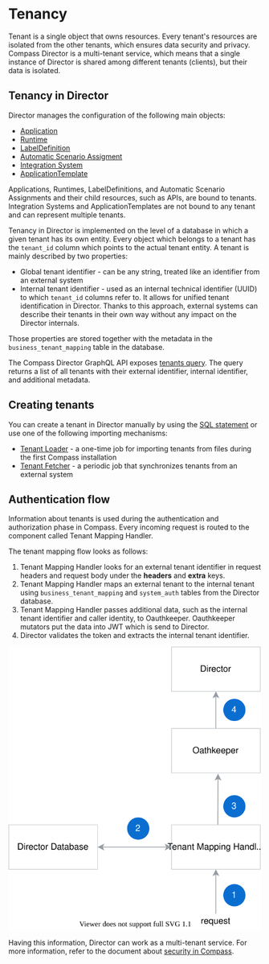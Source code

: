# Tenancy
Tenant is a single object that owns resources.
Every tenant's resources are isolated from the other tenants, which ensures data security and privacy.
Compass Director is a multi-tenant service, which means that a single instance of Director is shared among different tenants (clients), but their data is isolated.

## Tenancy in Director
Director manages the configuration of the following main objects:
* [Application](https://github.com/kyma-incubator/compass/blob/master/docs/compass/02-01-components.md#application)
* [Runtime](https://github.com/kyma-incubator/compass/blob/master/docs/compass/02-01-components.md#kyma-runtime)
* [LabelDefinition](https://github.com/kyma-incubator/compass/blob/master/docs/compass/03-02-labels.md#labeldefinitions)
* [Automatic Scenario Assigment](https://github.com/kyma-incubator/compass/blob/master/docs/compass/03-03-automatic-scenario-assignment.md)
* [Integration System](https://github.com/kyma-incubator/compass/blob/master/docs/compass/02-01-components.md#integration-system)
* [ApplicationTemplate](https://github.com/kyma-incubator/compass/blob/master/docs/compass/02-01-components.md#applicationtemplate)

Applications, Runtimes, LabelDefinitions, and Automatic Scenario Assignments and their child resources, such as APIs, are bound to tenants.
Integration Systems and ApplicationTemplates are not bound to any tenant and can represent multiple tenants.

Tenancy in Director is implemented on the level of a database in which a given tenant has its own entity.
Every object which belongs to a tenant has the `tenant_id` column which points to the actual tenant entity.
A tenant is mainly described by two properties: 
* Global tenant identifier - can be any string, treated like an identifier from an external system 
* Internal tenant identifier - used as an internal technical identifier (UUID) to which `tenant_id` columns refer to. It allows for unified tenant identification in Director. Thanks to this approach, external systems can describe their tenants in their own way without any impact on the Director internals.

Those properties are stored together with the metadata in the `business_tenant_mapping` table in the database.

The Compass Director GraphQL API exposes [tenants query](https://github.com/kyma-incubator/compass/blob/master/components/director/examples/query-tenants/query-tenants.graphql). 
The query returns a list of all tenants with their external identifier, internal identifier, and additional metadata. 
## Creating tenants
You can create a tenant in Director manually by using the [SQL statement](https://github.com/kyma-incubator/compass/blob/master/components/schema-migrator/seeds/director/add_tenants.sql) or use one of the following importing mechanisms:
* [Tenant Loader](https://github.com/kyma-incubator/compass/tree/master/components/director/cmd/tenantloader) - a one-time job for importing tenants from files during the first Compass installation
* [Tenant Fetcher](https://github.com/kyma-incubator/compass/tree/master/components/director/cmd/tenantfetcher) - a periodic job that synchronizes tenants from an external system

## Authentication flow
Information about tenants is used during the authentication and authorization phase in Compass.
Every incoming request is routed to the component called Tenant Mapping Handler.

The tenant mapping flow looks as follows:
1. Tenant Mapping Handler looks for an external tenant identifier in request headers and request body under the **headers** and **extra** keys.
2. Tenant Mapping Handler maps an external tenant to the internal tenant using `business_tenant_mapping` and `system_auth` tables from the Director database.
3. Tenant Mapping Handler passes additional data, such as the internal tenant identifier and caller identity, to Oauthkeeper. Oauthkeeper mutators put the data into JWT which is send to Director.
4. Director validates the token and extracts the internal tenant identifier.

![](./assets/tenant-mapping.svg)

Having this information, Director can work as a multi-tenant service. For more information, refer to the document about [security in Compass](https://github.com/kyma-incubator/compass/blob/master/docs/compass/03-01-security.md).
